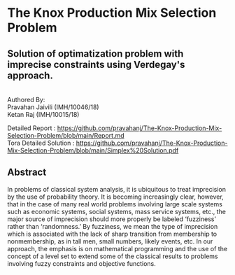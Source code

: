 # The Knox Production Mix Selection Problem
## Solution of optimatization problem with imprecise constraints using Verdegay's approach.

<br /> Authored By:
<br /> Pravahan Jaivili   	(IMH/10046/18)
<br /> Ketan Raj 		        (IMH/10015/18)

Detailed Report : https://github.com/pravahanj/The-Knox-Production-Mix-Selection-Problem/blob/main/Report.md <br />
Tora Detailed Solution : https://github.com/pravahanj/The-Knox-Production-Mix-Selection-Problem/blob/main/Simplex%20Solution.pdf


## Abstract 
In problems of classical system analysis, it is ubiquitous to treat imprecision by the use of probability theory. It is becoming increasingly clear, however, that in the case of many real world problems involving large scale systems such as economic systems, social systems, mass service systems, etc., the major source of imprecision should more properly be labeled ‘fuzziness’ rather than ‘randomness.’ By fuzziness, we mean the type of imprecision which is associated with the lack of sharp transition from membership to nonmembership, as in tall men, small numbers, likely events, etc. In our approach, the emphasis is on mathematical programming and the use of the concept of a level set to extend some of the classical results to problems involving fuzzy constraints and objective functions.
